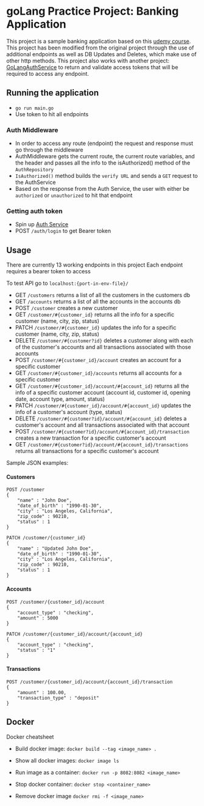 # goLang Practice Project: Banking Application

This project is a sample banking application based on this [udemy course](https://www.udemy.com/course/rest-based-microservices-api-development-in-go-lang/).
This project has been modified from the original project through the use of additional endpoints as well as DB Updates and Deletes, which make use of other http methods.
This project also works with another project: [GoLangAuthService](https://github.com/jesserahman/goLangAuth) to return and validate access tokens that will be required to access any endpoint. 

## Running the application
- `go run main.go`
- Use token to hit all endpoints

### Auth Middleware
- In order to access any route (endpoint) the request and response must go through the middleware
- AuthMiddleware gets the current route, the current route variables, and the header and passes all the info to the isAuthorized() method of the `AuthRepository`
- `IsAuthorized()` method builds the `verify URL` and sends a `GET` request to the AuthService
- Based on the response from the Auth Service, the user with either be `authorized` or `unauthorized` to hit that endpoint

### Getting auth token
- Spin up [Auth Service](https://github.com/jesserahman/goLangAuth)
- POST `/auth/login` to get Bearer token

## Usage
There are currently 13 working endpoints in this project
Each endpoint requires a bearer token to access

To test API go to `localhost:{port-in-env-file}/`

- GET `/customers` returns a list of all the customers in the customers db
- GET `/accounts` returns a list of all the accounts in the accounts db
- POST `/customer` creates a new customer
- GET `/customer/#{customer_id}` returns all the info for a specific customer (name, city, zip, status)
- PATCH `/customer/#{customer_id}` updates the info for a specific customer (name, city, zip, status)
- DELETE `/customer/#{customer?id}` deletes a customer along with each of the customer's accounts and all transactions associated with those accounts
- POST `/customer/#{customer_id}/account` creates an account for a specific customer
- GET `/customer/#{customer_id}/accounts` returns all accounts for a specific customer
- GET `/customer/#{customer_id}/account/#{account_id}` returns all the info of a specific customer account (account id, customer id, opening date, account type, amount, status)
- PATCH `/customer/#{customer_id}/account/#{account_id}` updates the info of a customer's account (type, status)
- DELETE `/customer/#{customer?id}/account/#{account_id}` deletes a customer's account and all transactions associated with that account
- POST `/customer/#{customer?id}/account/#{account_id}/transaction` creates a new transaction for a specific customer's account
- GET `/customer/#{customer?id}/account/#{account_id}/transactions` returns all transactions for a specific customer's account

Sample JSON examples:
<h4> Customers </h4>

``` 
POST /customer
{
    "name" : "John Doe",
    "date_of_birth" : "1990-01-30",
    "city" : "Los Angeles, California",
    "zip_code" : 90210,
    "status" : 1
}
```
``` 
PATCH /customer/{customer_id}
{
    "name" : "Updated John Doe",
    "date_of_birth" : "1990-01-30",
    "city" : "Los Angeles, California",
    "zip_code" : 90210,
    "status" : 1
}
```
<h4> Accounts </h4>

``` 
POST /customer/{customer_id}/account
{
    "account_type" : "checking",
    "amount" : 5000
}
```

``` 
PATCH /customer/{customer_id}/account/{account_id}
{
    "account_type" : "checking",
    "status" : "1"
}
```
<h4> Transactions </h4>

``` 
POST /customer/{customer_id}/account/{account_id}/transaction
{
    "amount" : 100.00,
    "transaction_type" : "deposit"
}
```

## Docker

Docker cheatsheet

- Build docker image: 
`docker build --tag <image_name> .`

- Show all docker images: 
`docker image ls`

- Run image as a container: 
`docker run -p 8082:8082 <image_name>`

- Stop docker container: 
`docker stop <container_name>`

- Remove docker image
  `docker rmi -f <image_name>`
